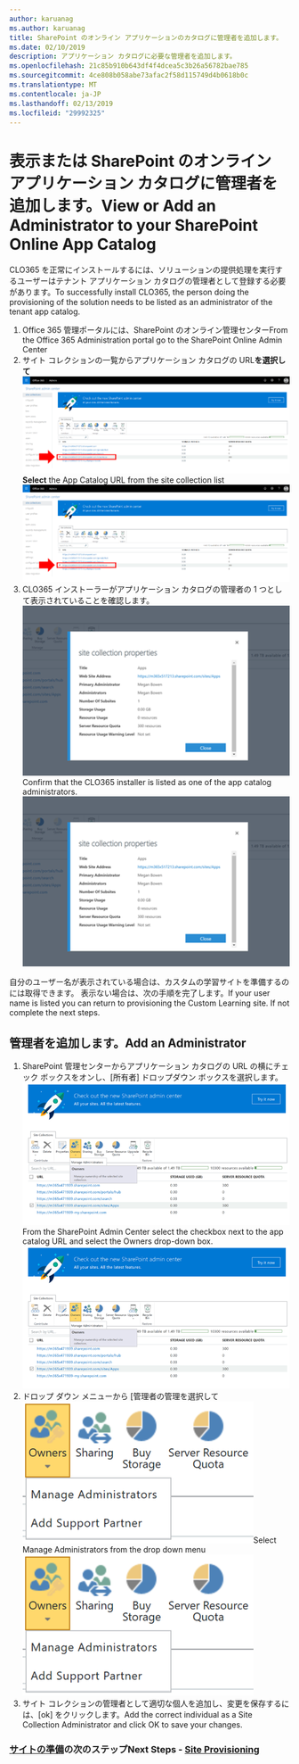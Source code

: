 ```yaml
---
author: karuanag
ms.author: karuanag
title: SharePoint のオンライン アプリケーションのカタログに管理者を追加します。
ms.date: 02/10/2019
description: アプリケーション カタログに必要な管理者を追加します。
ms.openlocfilehash: 21c85b910b643df4f4dcea5c3b26a56782bae785
ms.sourcegitcommit: 4ce808b058abe73afac2f58d115749d4b0618b0c
ms.translationtype: MT
ms.contentlocale: ja-JP
ms.lasthandoff: 02/13/2019
ms.locfileid: "29992325"
---
```

# <a name="view-or-add-an-administrator-to-your-sharepoint-online-app-catalog"></a><span data-ttu-id="59593-103">表示または SharePoint のオンライン アプリケーション カタログに管理者を追加します。</span><span class="sxs-lookup"><span data-stu-id="59593-103">View or Add an Administrator to your SharePoint Online App Catalog</span></span>

<span data-ttu-id="59593-104">CLO365 を正常にインストールするには、ソリューションの提供処理を実行するユーザーはテナント アプリケーション カタログの管理者として登録する必要があります。</span><span class="sxs-lookup"><span data-stu-id="59593-104">To successfully install CLO365, the person doing the provisioning of the solution needs to be listed as an administrator of the tenant app catalog.</span></span>

1. <span data-ttu-id="59593-105">Office 365 管理ポータルには、SharePoint のオンライン管理センター</span><span class="sxs-lookup"><span data-stu-id="59593-105">From the Office 365 Administration portal go to the SharePoint Online Admin Center</span></span>
1. <span data-ttu-id="59593-106">サイト コレクションの一覧からアプリケーション カタログの URL**を選択して** ![appadmin_url.png](media/appadmin_url.png)</span><span class="sxs-lookup"><span data-stu-id="59593-106">**Select** the App Catalog URL from the site collection list ![appadmin_url.png](media/appadmin_url.png)</span></span>
1. <span data-ttu-id="59593-p101">CLO365 インストーラーがアプリケーション カタログの管理者の 1 つとして表示されていることを確認します。![appadmin_dialog.png](media/appadmin_dialog.png)</span><span class="sxs-lookup"><span data-stu-id="59593-p101">Confirm that the CLO365 installer is listed as one of the app catalog administrators. ![appadmin_dialog.png](media/appadmin_dialog.png)</span></span>

<span data-ttu-id="59593-p102">自分のユーザー名が表示されている場合は、カスタムの学習サイトを準備するのには取得できます。 表示ない場合は、次の手順を完了します。</span><span class="sxs-lookup"><span data-stu-id="59593-p102">If your user name is listed you can return to provisioning the Custom Learning site.  If not complete the next steps.</span></span> 

## <a name="add-an-administrator"></a><span data-ttu-id="59593-111">管理者を追加します。</span><span class="sxs-lookup"><span data-stu-id="59593-111">Add an Administrator</span></span>

1. <span data-ttu-id="59593-p103">SharePoint 管理センターからアプリケーション カタログの URL の横にチェック ボックスをオンし、[所有者] ドロップダウン ボックスを選択します。![appadmin_owner.png](media/appadmin_owner.png)</span><span class="sxs-lookup"><span data-stu-id="59593-p103">From the SharePoint Admin Center select the checkbox next to the app catalog URL and select the Owners drop-down box. ![appadmin_owner.png](media/appadmin_owner.png)</span></span>
1. <span data-ttu-id="59593-114">ドロップ ダウン メニューから [管理者の管理を選択して![appadmin_owner.png](media/appadmin_manage.png)</span><span class="sxs-lookup"><span data-stu-id="59593-114">Select Manage Administrators from the drop down menu ![appadmin_owner.png](media/appadmin_manage.png)</span></span>
1. <span data-ttu-id="59593-115">サイト コレクションの管理者として適切な個人を追加し、変更を保存するには、[ok] をクリックします。</span><span class="sxs-lookup"><span data-stu-id="59593-115">Add the correct individual as a Site Collection Administrator and click OK to save your changes.</span></span>

### <a name="next-steps---site-provisioninginstallsitepackagemd"></a><span data-ttu-id="59593-116">[サイトの準備](installsitepackage.md)の次のステップ</span><span class="sxs-lookup"><span data-stu-id="59593-116">Next Steps - [Site Provisioning](installsitepackage.md)</span></span>

